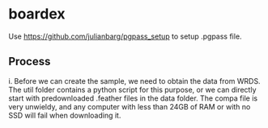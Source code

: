 # boardex

Use https://github.com/julianbarg/pgpass_setup to setup .pgpass file.

## Process

i. Before we can create the sample, we need to obtain the data from WRDS. The util folder contains a python script for this purpose, or we can directly start with predownloaded .feather files in the data folder. The compa file is very unwieldy, and any computer with less than 24GB of RAM or with no SSD will fail when downloading it.